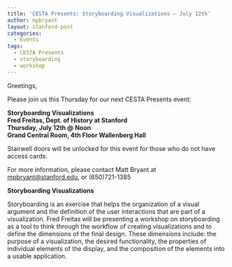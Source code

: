 ```yaml
---
title: 'CESTA Presents: Storyboarding Visualizations – July 12th'
author: mpbryant
layout: stanford-post
categories:
  - Events
tags:
  - CESTA Presents
  - storyboarding
  - workshop
---
```

Greetings,

Please join us this Thursday for our next CESTA Presents event:

**Storyboarding Visualizations**  
**Fred Freitas, Dept. of History at Stanford**  
**Thursday, July 12th @ Noon**  
**Grand Central Room, 4th Floor Wallenberg Hall**

Stairwell doors will be unlocked for this event for those who do not have access cards.

For more information, please contact Matt Bryant at mpbryant@stanford.edu, or (650)721-1385

**Storyboarding Visualizations**

Storyboarding is an exercise that helps the organization of a visual argument and the definition of the user interactions that are part of a visualization. Fred Freitas will be presenting a workshop on storyboarding as a tool to think through the workflow of creating visualizations and to define the dimensions of the final design. These dimensions include: the purpose of a visualization, the desired functionality, the properties of individual elements of the display, and the composition of the elements into a usable application.
